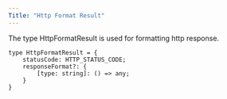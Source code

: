 ```yaml
---
Title: "Http Format Result"
---
```


The type HttpFormatResult is used for formatting http response.

```
type HttpFormatResult = {
    statusCode: HTTP_STATUS_CODE;
    responseFormat?: {
        [type: string]: () => any;
    }
}
```